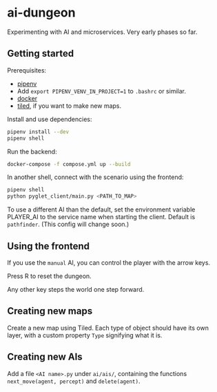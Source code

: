 # ai-dungeon

Experimenting with AI and microservices. Very early phases so far.

## Getting started

Prerequisites:

* [pipenv](https://pypi.org/project/pipenv/)
* Add `export PIPENV_VENV_IN_PROJECT=1` to `.bashrc` or similar.
* [docker](https://docs.docker.com/install/linux/docker-ce/ubuntu/)
* [tiled](https://www.mapeditor.org/), if you want to make new maps.

Install and use dependencies:

```sh
pipenv install --dev
pipenv shell
```

Run the backend:

```sh
docker-compose -f compose.yml up --build
```

In another shell, connect with the scenario using the frontend:

```sh
pipenv shell
python pyglet_client/main.py <PATH_TO_MAP>
```

To use a different AI than the default, set the environment variable PLAYER_AI to the service name when starting the client. Default is `pathfinder`. (This config will change soon.)

## Using the frontend

If you use the `manual` AI, you can control the player with the arrow keys.

Press R to reset the dungeon.

Any other key steps the world one step forward.

## Creating new maps

Create a new map using Tiled. Each type of object should have its own layer, with a custom property `Type` signifying what it is.

## Creating new AIs

Add a file `<AI name>.py` under `ai/ais/`, containing the functions `next_move(agent, percept)` and `delete(agent)`.